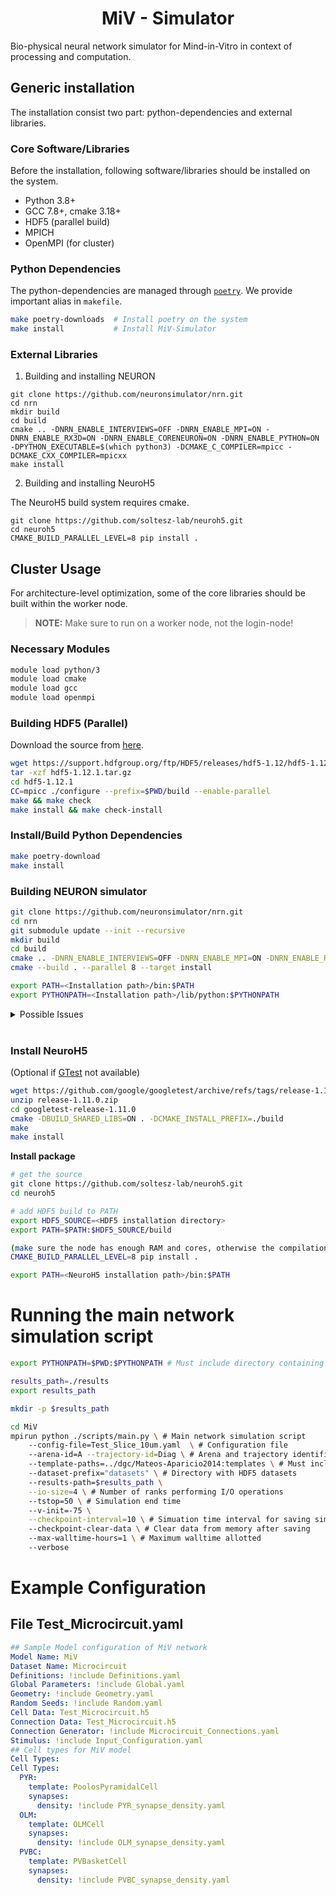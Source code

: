 <div align='center'>
<h1>MiV - Simulator</h1>
</div>

Bio-physical neural network simulator for Mind-in-Vitro in context of processing and computation.

## Generic installation

The installation consist two part: python-dependencies and external libraries.

### Core Software/Libraries

Before the installation, following software/libraries should be installed on the system.

- Python 3.8+
- GCC 7.8+, cmake 3.18+
- HDF5 (parallel build)
- MPICH
- OpenMPI (for cluster)

### Python Dependencies

The python-dependencies are managed through [`poetry`][link-poetry-website]. We provide important alias in `makefile`.

```sh
make poetry-downloads  # Install poetry on the system
make install           # Install MiV-Simulator
```

### External Libraries

1. Building and installing NEURON

```
git clone https://github.com/neuronsimulator/nrn.git
cd nrn
mkdir build
cd build
cmake .. -DNRN_ENABLE_INTERVIEWS=OFF -DNRN_ENABLE_MPI=ON -DNRN_ENABLE_RX3D=ON -DNRN_ENABLE_CORENEURON=ON -DNRN_ENABLE_PYTHON=ON -DPYTHON_EXECUTABLE=$(which python3) -DCMAKE_C_COMPILER=mpicc -DCMAKE_CXX_COMPILER=mpicxx
make install
```

2. Building and installing NeuroH5

The NeuroH5 build system requires cmake.

```
git clone https://github.com/soltesz-lab/neuroh5.git
cd neuroh5
CMAKE_BUILD_PARALLEL_LEVEL=8 pip install .
```

## Cluster Usage

For architecture-level optimization, some of the core libraries should be built within the worker node.

> **NOTE:** Make sure to run on a worker node, not the login-node!

### Necessary Modules

```sh
module load python/3
module load cmake
module load gcc
module load openmpi
```

### Building HDF5 (Parallel)

Download the source from [here][source-hdf5].

```sh
wget https://support.hdfgroup.org/ftp/HDF5/releases/hdf5-1.12/hdf5-1.12.1/src/hdf5-1.12.1.tar.gz
tar -xzf hdf5-1.12.1.tar.gz
cd hdf5-1.12.1
CC=mpicc ./configure --prefix=$PWD/build --enable-parallel
make && make check
make install && make check-install
```

### Install/Build Python Dependencies

```sh
make poetry-download
make install
```

### Building NEURON simulator

```sh
git clone https://github.com/neuronsimulator/nrn.git
cd nrn
git submodule update --init --recursive
mkdir build
cd build
cmake .. -DNRN_ENABLE_INTERVIEWS=OFF -DNRN_ENABLE_MPI=ON -DNRN_ENABLE_RX3D=ON -DNRN_ENABLE_CORENEURON=ON -DPYTHON_EXECUTABLE=$(which python3) -DNRN_ENABLE_PYTHON=ON -DCMAKE_C_COMPILER=mpicc -DCMAKE_CXX_COMPILER=mpicxx -DCMAKE_INSTALL_PREFIX=../install
cmake --build . --parallel 8 --target install

export PATH=<Installation path>/bin:$PATH
export PYTHONPATH=<Installation path>/lib/python:$PYTHONPATH
```

<details>
  <summary>Possible Issues</summary>
  
- `Readline` cannot be found:
    - Try to install `Readline` using `apt` or `yum`. It can also be installed using `conda`.
    - `Readline` might already exist on the system. Search in `/usr/lib` or `/usr/lib64`.
    - Pass environment variable directly: `cmake -DReadline_INCLUDE_DIR=/usr/lib64 -DReadline_LIBRARY=/usr/lib64/libreadline.so.7 ....`
  
</details>
<br/>

### Install NeuroH5

(Optional if [GTest](https://github.com/google/googletest/releases) not available)
```sh
wget https://github.com/google/googletest/archive/refs/tags/release-1.11.0.zip
unzip release-1.11.0.zip
cd googletest-release-1.11.0
cmake -DBUILD_SHARED_LIBS=ON . -DCMAKE_INSTALL_PREFIX=./build
make
make install
```

**Install package**

```sh
# get the source
git clone https://github.com/soltesz-lab/neuroh5.git
cd neuroh5

# add HDF5 build to PATH
export HDF5_SOURCE=<HDF5 installation directory>
export PATH=$PATH:$HDF5_SOURCE/build

(make sure the node has enough RAM and cores, otherwise the compilation will fail)
CMAKE_BUILD_PARALLEL_LEVEL=8 pip install .

export PATH=<NeuroH5 installation path>/bin:$PATH
```

# Running the main network simulation script

```sh
export PYTHONPATH=$PWD:$PYTHONPATH # Must include directory containing MiV repository

results_path=./results
export results_path

mkdir -p $results_path

cd MiV
mpirun python ./scripts/main.py \ # Main network simulation script
    --config-file=Test_Slice_10um.yaml  \ # Configuration file
    --arena-id=A --trajectory-id=Diag \ # Arena and trajectory identifier for simulated spatial input
    --template-paths=../dgc/Mateos-Aparicio2014:templates \ # Must include directory with DGC template
    --dataset-prefix="datasets" \ # Directory with HDF5 datasets
    --results-path=$results_path \
    --io-size=4 \ # Number of ranks performing I/O operations
    --tstop=50 \ # Simulation end time
    --v-init=-75 \
    --checkpoint-interval=10 \ # Simuation time interval for saving simulation outputs
    --checkpoint-clear-data \ # Clear data from memory after saving
    --max-walltime-hours=1 \ # Maximum walltime allotted 
    --verbose
```

# Example Configuration

## File Test_Microcircuit.yaml

```YAML
## Sample Model configuration of MiV network
Model Name: MiV
Dataset Name: Microcircuit
Definitions: !include Definitions.yaml
Global Parameters: !include Global.yaml
Geometry: !include Geometry.yaml
Random Seeds: !include Random.yaml
Cell Data: Test_Microcircuit.h5
Connection Data: Test_Microcircuit.h5
Connection Generator: !include Microcircuit_Connections.yaml
Stimulus: !include Input_Configuration.yaml
## Cell types for MiV model
Cell Types:
Cell Types:
  PYR:
    template: PoolosPyramidalCell
    synapses:
      density: !include PYR_synapse_density.yaml
  OLM:
    template: OLMCell
    synapses:
      density: !include OLM_synapse_density.yaml
  PVBC:
    template: PVBasketCell
    synapses:
      density: !include PVBC_synapse_density.yaml

```

[//]: # (Collection of URLs)

[link-poetry-website]: https://python-poetry.org/

[source-hdf5]: https://www.hdfgroup.org/downloads/hdf5/

